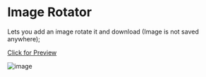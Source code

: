 # Image Rotator
Lets you add an image rotate it and download (Image is not saved anywhere);

[Click for Preview](https://arvndvv.github.io/image-rotator/)

![image](https://user-images.githubusercontent.com/22372408/198109590-10325676-486c-4e19-9195-1c16455e08d0.png)
